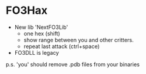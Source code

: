 # FO3Hax

* New lib 'NextFO3Lib'
  * one hex (shift)
  * show range between you and other critters.
  * repeat last attack (ctrl+space)
* FO3DLL is legacy

p.s. 'you' should remove .pdb files from your binaries